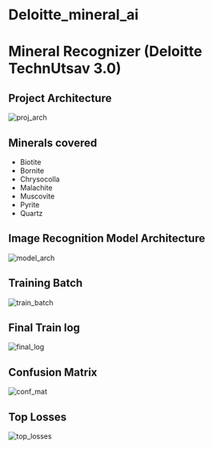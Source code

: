 # Deloitte_mineral_ai
# Mineral Recognizer (Deloitte TechnUtsav 3.0)

## Project Architecture
![proj_arch](https://github.com/tachodril/Deloitte_mineral_ai/blob/master/snaps/ProjectArchitecture.png)

## Minerals covered
- Biotite
- Bornite
- Chrysocolla
- Malachite
- Muscovite
- Pyrite
- Quartz


## Image Recognition Model Architecture
![model_arch](https://github.com/tachodril/Deloitte_mineral_ai/blob/master/snaps/model_arch.png)

## Training Batch
![train_batch](https://github.com/tachodril/Deloitte_mineral_ai/blob/master/snaps/batch.png)

## Final Train log
![final_log](https://github.com/tachodril/Deloitte_mineral_ai/blob/master/snaps/p2_2.png)

## Confusion Matrix
![conf_mat](https://github.com/tachodril/Deloitte_mineral_ai/blob/master/snaps/confusion_matrix%20(1).png)

## Top Losses
![top_losses](https://github.com/tachodril/Deloitte_mineral_ai/blob/master/snaps/top_losses%20(1).png)
